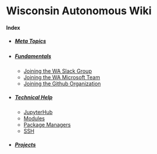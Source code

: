 # Wisconsin Autonomous Wiki

#### Index
- ##### [Meta Topics](/wa_wiki/meta/index.html)

- ##### [Fundamentals](/wa_wiki/fundamentals/index.html)
  - [Joining the WA Slack Group](/wa_wiki/fundamentals/joining-the-wa-slack-group.html)
  - [Joining the WA Microsoft Team](/wa_wiki/fundamentals/joining-the-wa-ms-team.html)
  - [Joining the Github Organization](/wa_wiki/fundamentals/joining-the-wa-github-org.html)

- ##### [Technical Help](/wa_wiki/technical/index.html)
  - [JupyterHub](/wa_wiki/technical/JupyterHub.html)
  - [Modules](/wa_wiki/technical/Modules.html)
  - [Package Managers](/wa_wiki/technical/PackageManagers.html)
  - [SSH](/wa_wiki/technical/SSH.html)

- ##### [Projects](/wa_wiki/projects/index.html)